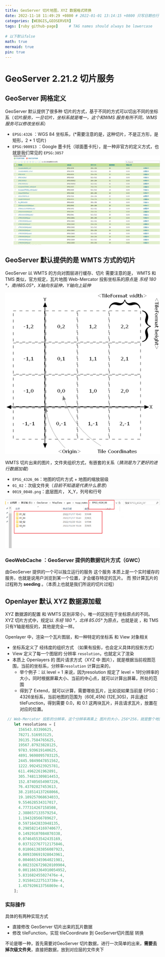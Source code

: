```yaml
---
title: GeoServer 切片地图，XYZ 数据格式转换
date: 2022-11-18 11:49:29 +0800 # 2022-01-01 13:14:15 +0800 只写日期也行；不写秒也行；这样也行 2022-03-09T00:55:42+08:00
categories: [WEBGIS,GEOSERVER]
tags: [ruby github-page]     # TAG names should always be lowercase

# 以下默认false
math: true
mermaid: true
pin: true
---
```


# GeoServer 2.21.2 切片服务

## GeoServer 网格定义

GeoServer 默认提供了很多种 切片的方式，基于不同的方式可以切出不同的坐标系（*切片服务，一旦切片，坐标系就是唯一，这个和WMS 服务有所不同，WMS 服务可以修改坐标系*）

+ `EPSG:4326` ：WGS 84 坐标系，(*需要注意的是，这种切片，不是正方形，是矩形，2 * 1 切片)
+ `EPSG:900913` ：Google 墨卡托（球面墨卡托），是一种非官方的定义方式，也就是我们常见的 `EPSG:3857`
![EPSG:900913](../assets/img/post/2022-11-18/20221117163407.png)

## GeoServer 默认提供的是 WMTS 方式的切片

GeoServer 以 WMTS 的方向对图层进行缓存、切片
需要注意的是， WMTS 和 TMS 类似，官方规定，瓦片地图 Web-Mercator 投影坐标系的原点是 *东经 180 °，南纬85.05°，X轴向东延伸，Y轴向上延伸*

![](../assets/img/post/2022-11-18/20221117201519.png)

WMTS 切片出来的图片，文件夹组织方式，有嵌套的关系（*猜测是为了更好的进行数据加载*）

+ `EPSG_4326_06`：地图的切片方式 + 地图的缩放层级
+ `01_02`：次级文件夹（*目前不知道是代表什么意思*）
+ `0019_0040.png`：底层图片， X_Y，列号和行号

![](../assets/img/post/2022-11-18/20221117194310.png)

### GeoWebCache ：GeoServer 提供的数据切片方式（GWC）
由GeoServer 提供的一个可以独立运行的服务
这个服务 本质上是一个实时缓存的服务，也就是说用户浏览到某一个位置，才会缓存特定的瓦片。
而 预计算瓦片的过程称为 **seeding** 。（本质上也就是我们所说的切片过程）

## Openlayer 默认 XYZ 数据源加载

XYZ 数据源的配置 和 WMTS 区别非常小，唯一的区别在于坐标原点的不同。
XYZ 切片方式中，规定以 *东经 180 °，北纬 85.05°* 为原点，也就是说 ，和 TMS 只有Y轴是相反的，其他是完全一样。

Openlayer 中，渲染一个瓦片图层，和一种特定的坐标系 和 View 对象相关

+ 坐标系定义了 经纬度的组织方式 （如果有投影，也会定义具体的投影方式）
+ View 定义了每一个图层的 分辨率 `resolution`，也就定义了渲染
+ 本质上 Openlayers 的 图片请求方式（XYZ 中 图片），就是根据当前视图范围，当前的坐标系，分辨率`resolution` 计算出来的，
	+ 举个例子：以 level = 1 来说，因为resolution 规定了 level = 1时分辨率的大小，同时根据屏幕大小、当前的中心点，就可以计算出屏幕，所处的范围
	+ 得到了 Extend，就可以计算，需要哪些瓦片，比如说如果当前是 EPSG：4326坐标系，当前地图的范围为（60E,45N) (12E,30S)，并且通过 tileFunction，得到需要 0.0，和 0.1 这两块瓦片，并且请求瓦片，放置在对应的位置。

```js
 // Web-Mercator 投影的分辨率，这个分辨率再乘上 图片的大小，256*256，就是整个地图大小
    let resolutions = [
      156543.03390625,
      78271.516953125,
      39135.7584765625,
      19567.87923828125,
      9783.939619140625,
      4891.9698095703125,
      2445.9849047851562,
      1222.9924523925781,
      611.4962261962891,
      305.74811309814453,
      152.87405654907226,
      76.43702827453613,
      38.218514137268066,
      19.109257068634033,
      9.554628534317017,
      4.777314267158508,
      2.388657133579254,
      1.194328566789627,
      0.5971642833948135,
      0.29858214169740677,
      0.14929107084870338,
      0.07464553542435169,
      0.037322767712175846,
      0.018661383856087923,
      0.009330691928043961,
      0.004665345964021981,
      0.0023326729820109904,
      0.0011663364910054952,
      5.831682455027476e-4,
      2.915841227513738e-4,
      1.457920613756869e-4,
    ];
```

### 实际操作

具体的有两种实现方式

+ 直接修改 GeoServer 切片出来的瓦片数据
+ 修改 tileFunction，实现 tileCoordinate 到 GeoServer切片图层 转换

不论是哪一种，首先需要对GeoServer 切片数据，进行一次简单的出来，**需要去掉次级文件夹**，直接把数据，放到对应层的文件夹下
